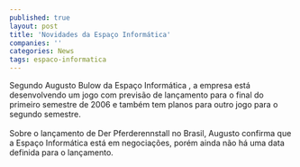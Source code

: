 ```yaml
---
published: true
layout: post
title: 'Novidades da Espaço Informática'
companies: ''
categories: News
tags: espaco-informatica
---
```

Segundo Augusto Bulow da Espaço Informática
, a empresa está desenvolvendo um jogo com previsão de lançamento para o final do primeiro semestre de 2006 e também tem planos para outro jogo para o segundo semestre.<br /><br />Sobre o lançamento de Der Pferderennstall
 no Brasil, Augusto confirma que a Espaço Informática está em negociações, porém ainda não há uma data definida para o lançamento.<br />
